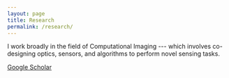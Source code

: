 ```yaml
---
layout: page
title: Research
permalink: /research/
---
```


I work broadly in the field of Computational Imaging --- which involves co-designing optics, sensors, and algorithms to perform novel sensing tasks. 

[Google Scholar](https://scholar.google.com/citations?user=vXX1cx4AAAAJ&hl=en)
